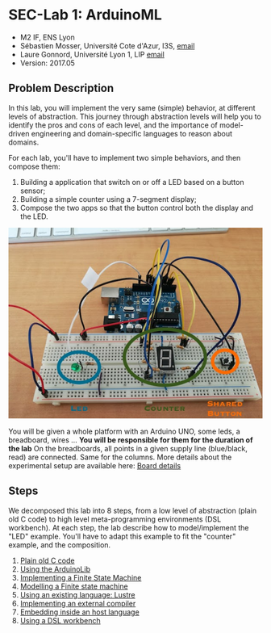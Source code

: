 # SEC-Lab 1: ArduinoML

  * M2 IF, ENS Lyon
  * Sébastien Mosser, Université Cote d'Azur, I3S, [email](mailto:mosser@i3s.unice.fr)
  * Laure Gonnord, Université Lyon 1, LIP [email](mailto:laure.gonnord@ens-lyon.fr)
  * Version: 2017.05

## Problem Description

In this lab, you will implement the very same (simple) behavior, at different levels of abstraction. This journey through abstraction levels will help you to identify the pros and cons of each level, and the importance of model-driven engineering and domain-specific languages to reason about domains.


For each lab, you'll have to implement two simple behaviors, and then compose them:

  1. Building a application that switch on or off a LED based on a button sensor;
  2. Building a simple counter using a 7-segment display;
  3. Compose the two apps so that the button control both the display and the LED.

![Arduino Uno Platform](figs/montage.jpg)


You will be given a whole platform with an Arduino UNO, some leds, a breadboard, wires ...  **You will be responsible for them for the duration of the lab** On the breadboards, all points in a given supply line (blue/black, read) are connected. Same for the columns. More details about the experimental setup are available here: [Board details](https://github.com/mosser/sec-labs/blob/master/lab_1/_board.md)

## Steps

We decomposed this lab into 8 steps, from a low level of abstraction (plain old C code) to high level meta-programming environments (DSL workbench). At each step, the lab describe how to model/implement the "LED" example. You'll have to adapt this example to fit the "counter" example, and the composition.

  1. [Plain old C code](https://github.com/mosser/sec-labs/blob/master/lab_1/step_1.md)
  2. [Using the ArduinoLib](https://github.com/mosser/sec-labs/blob/master/lab_1/step_2.md)
  3. [Implementing a Finite State Machine](https://github.com/mosser/sec-labs/blob/master/lab_1/step_3.md)
  4. [Modelling a Finite state machine](https://github.com/mosser/sec-labs/blob/master/lab_1/step_4.md)
  5. [Using an existing language: Lustre](https://github.com/mosser/sec-labs/blob/master/lab_1/step_5.md)
  6. [Implementing an external compiler](https://github.com/mosser/sec-labs/blob/master/lab_1/step_6.md)
  7. [Embedding inside an host language](https://github.com/mosser/sec-labs/blob/master/lab_1/step_7.md)
  8. [Using a DSL workbench](https://github.com/mosser/sec-labs/blob/master/lab_1/step_8.md)
